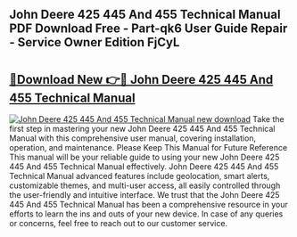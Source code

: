 ## John Deere 425 445 And 455 Technical Manual PDF Download Free - Part-qk6 User Guide Repair - Service Owner Edition FjCyL

# <h2><a href="http://bc87854.oget.top/?id=John+Deere+425+445+And+455+Technical+Manual">🔗Download New 👉🔴 John Deere 425 445 And 455 Technical Manual</a></h2>

[![John Deere 425 445 And 455 Technical Manual new download](https://i.imgur.com/5g1atiW.png)](http://bc87854.oget.top/?id=John+Deere+425+445+And+455+Technical+Manual)
Take the first step in mastering your new John Deere 425 445 And 455 Technical Manual with this comprehensive user manual, covering installation, operation, and maintenance. Please Keep This Manual for Future Reference This manual will be your reliable guide to using your new John Deere 425 445 And 455 Technical Manual effectively. John Deere 425 445 And 455 Technical Manual advanced features include geolocation, smart alerts, customizable themes, and multi-user access, all easily controlled through the user-friendly and intuitive interface. We trust that the John Deere 425 445 And 455 Technical Manual has been a comprehensive resource in your efforts to learn the ins and outs of your new device. In case of any queries or concerns, feel free to reach out to our customer service.
